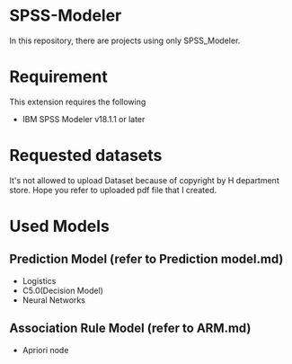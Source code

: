 # SPSS-Modeler
In this repository, there are projects using only SPSS_Modeler.

# Requirement
This extension requires the following
- IBM SPSS Modeler v18.1.1 or later

# Requested datasets
It's not allowed to upload Dataset because of copyright by H department store.
Hope you refer to uploaded pdf file that I created.

# Used Models
## Prediction Model (refer to Prediction model.md)
- Logistics
- C5.0(Decision Model)
- Neural Networks 

## Association Rule Model (refer to ARM.md)
- Apriori node
